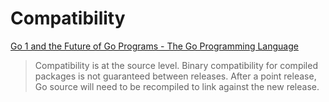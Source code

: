 # Compatibility
[Go 1 and the Future of Go Programs - The Go Programming Language](https://go.dev/doc/go1compat)
> Compatibility is at the source level. Binary compatibility for compiled packages is not guaranteed between releases. After a point release, Go source will need to be recompiled to link against the new release.